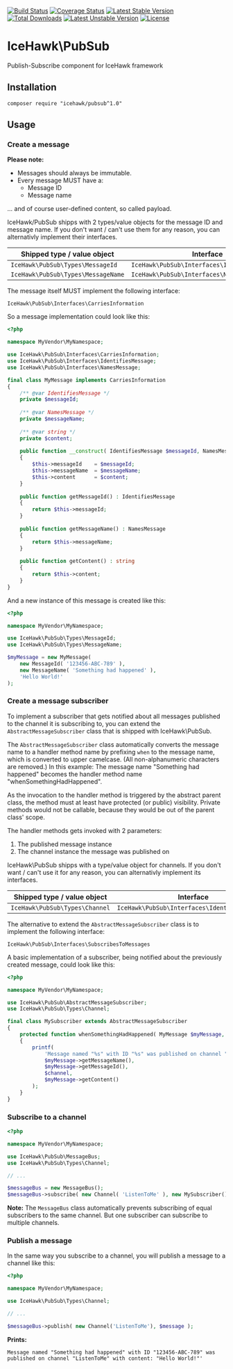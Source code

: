 [![Build Status](https://travis-ci.org/icehawk/pubsub.svg?branch=master)](https://travis-ci.org/icehawk/pubsub)
[![Coverage Status](https://coveralls.io/repos/github/icehawk/pubsub/badge.svg?branch=master)](https://coveralls.io/github/icehawk/pubsub?branch=master)
[![Latest Stable Version](https://poser.pugx.org/icehawk/pubsub/v/stable)](https://packagist.org/packages/icehawk/pubsub) 
[![Total Downloads](https://poser.pugx.org/icehawk/pubsub/downloads)](https://packagist.org/packages/icehawk/pubsub) 
[![Latest Unstable Version](https://poser.pugx.org/icehawk/pubsub/v/unstable)](https://packagist.org/packages/icehawk/pubsub) 
[![License](https://poser.pugx.org/icehawk/pubsub/license)](https://packagist.org/packages/icehawk/pubsub)

# IceHawk\PubSub

Publish-Subscribe component for IceHawk framework

## Installation

```
composer require "icehawk/pubsub^1.0"
```

## Usage

### Create a message

**Please note:** 

* Messages should always be immutable.
* Every message MUST have a:
  * Message ID
  * Message name
  
... and of course user-defined content, so called payload. 

IceHawk/PubSub shipps with 2 types/value objects for the message ID and message name.
If you don't want / can't use them for any reason, you can alternativly implement their interfaces.
 
| Shipped type / value object          | Interface                                     |
|--------------------------------------|-----------------------------------------------|
| `IceHawk\PubSub\Types\MessageId`     | `IceHawk\PubSub\Interfaces\IdentifiesMessage` |
| `IceHawk\PubSub\Types\MessageName`   | `IceHawk\PubSub\Interfaces\NamesMessage`      |

The message itself MUST implement the following interface:

`IceHawk\PubSub\Interfaces\CarriesInformation`

So a message implementation could look like this:

```php
<?php

namespace MyVendor\MyNamespace;

use IceHawk\PubSub\Interfaces\CarriesInformation;
use IceHawk\PubSub\Interfaces\IdentifiesMessage;
use IceHawk\PubSub\Interfaces\NamesMessage;

final class MyMessage implements CarriesInformation
{
	/** @var IdentifiesMessage */
	private $messageId;
	
	/** @var NamesMessage */
	private $messageName;
	
	/** @var string */
	private $content;
	
	public function __construct( IdentifiesMessage $messageId, NamesMessage $messageName, string $content ) 
	{
		$this->messageId    = $messageId;
		$this->messageName  = $messageName;
		$this->content      = $content;
	}
	
	public function getMessageId() : IdentifiesMessage 
	{
		return $this->messageId;
	}
	
	public function getMessageName() : NamesMessage 
	{
        return $this->messageName;
	}
	
	public function getContent() : string
	{
		return $this->content;
	}
}
```

And a new instance of this message is created like this:

```php
<?php

namespace MyVendor\MyNamespace;

use IceHawk\PubSub\Types\MessageId;
use IceHawk\PubSub\Types\MessageName;

$myMessage = new MyMessage( 
    new MessageId( '123456-ABC-789' ),
    new MessageName( 'Something had happened' ),
    'Hello World!' 
);
```

### Create a message subscriber

To implement a subscriber that gets notified about all messages published to the channel it is subscribing to, 
you can extend the `AbstractMessageSubscriber` class that is shipped with IceHawk\PubSub.

The `AbstractMessageSubscriber` class automatically converts the message name to a handler method name by prefixing `when` to the message name, 
which is converted to upper camelcase. (All non-alphanumeric characters are removed.)
In this example: The message name "Something had happened" becomes the handler method name "whenSomethingHadHappened".

As the invocation to the handler method is triggered by the abstract parent class, the method must at least have protected (or public) visibility. 
Private methods would not be callable, because they would be out of the parent class' scope.

The handler methods gets invoked with 2 parameters:

1. The published message instance
2. The channel instance the message was published on

IceHawk\PubSub shipps with a type/value object for channels.
If you don't want / can't use it for any reason, you can alternativly implement its interfaces.
 
| Shipped type / value object          | Interface                                     |
|--------------------------------------|-----------------------------------------------|
| `IceHawk\PubSub\Types\Channel`       | `IceHawk\PubSub\Interfaces\IdentifiesChannel` |

The alternative to extend the `AbstractMessageSubscriber` class is to implement the following interface:

`IceHawk\PubSub\Interfaces\SubscribesToMessages`

A basic implementation of a subscriber, being notified about the previously created message, could look like this:

```php
<?php

namespace MyVendor\MyNamespace;

use IceHawk\PubSub\AbstractMessageSubscriber;
use IceHawk\PubSub\Types\Channel;

final class MySubscriber extends AbstractMessageSubscriber
{
	protected function whenSomethingHadHappened( MyMessage $myMessage, Channel $channel )
	{
		printf(
		    'Message named "%s" with ID "%s" was published on channel "%" with content: "%s"',
		    $myMessage->getMessageName(),
		    $myMessage->getMessageId(),
		    $channel,
		    $myMessage->getContent()
		);
	}
}
```

### Subscribe to a channel

```php
<?php

namespace MyVendor\MyNamespace;

use IceHawk\PubSub\MessageBus;
use IceHawk\PubSub\Types\Channel;

// ...

$messageBus = new MessageBus();
$messageBus->subscribe( new Channel( 'ListenToMe' ), new MySubscriber() );

```

**Note:** The `MessageBus` class automatically prevents subscribing of equal subscribers to the same channel. 
But one subscriber can subscribe to multiple channels.

### Publish a message

In the same way you subscribe to a channel, you will publish a message to a channel like this:

```php
<?php

namespace MyVendor\MyNamespace;

use IceHawk\PubSub\Types\Channel;

// ...

$messageBus->publish( new Channel('ListenToMe'), $message );

```

**Prints:**

```
Message named "Something had happened" with ID "123456-ABC-789" was published on channel "ListenToMe" with content: "Hello World!"'
```
